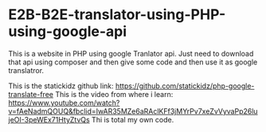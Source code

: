 # E2B-B2E-translator-using-PHP-using-google-api
This is a website in PHP using google Tranlator api. Just need to download that api using composer and then give some code and then use it as google translatror.


This is the statickidz github link: https://github.com/statickidz/php-google-translate-free
This is the video from where i learn: https://www.youtube.com/watch?v=fAeNadmQOUQ&fbclid=IwAR35MZe6aRAclKFf3jMYrPv7xeZvVyvaPp26lujeOI-3peWEx71HtyZtvQs
Thi is total my own code.
